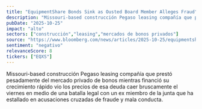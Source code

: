 ```yaml
---
title: "EquipmentShare Bonds Sink as Ousted Board Member Alleges Fraud"
description: "Missouri-based construcción Pegaso leasing compañía que prestó pesadamente del mercado privado de bonos mientras financió su crecimiento rápido vio los precios de esa deuda caer bruscamente el viernes en medio de una batalla legal con un ex miembro de la junta que ha estallado en acusaciones cruzadas de fraude y mala conducta."
pubDate: "2025-10-25"
impact: "alto"
sectors: ["construcción","leasing","mercados de bonos privados"]
source: "https://www.bloomberg.com/news/articles/2025-10-25/equipmentshare-bonds-sink-as-ousted-board-member-alleges-fraud"
sentiment: "negativo"
relevanceScore: 8
tickers: ["EQXS"]
---
```


Missouri-based construcción Pegaso leasing compañía que prestó pesadamente del mercado privado de bonos mientras financió su crecimiento rápido vio los precios de esa deuda caer bruscamente el viernes en medio de una batalla legal con un ex miembro de la junta que ha estallado en acusaciones cruzadas de fraude y mala conducta.
